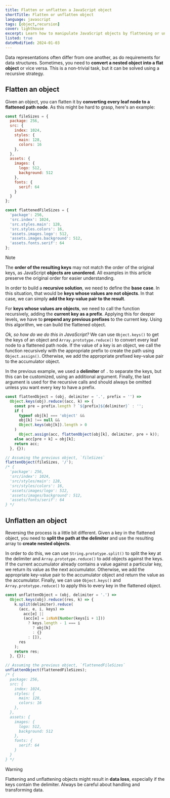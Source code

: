 ```yaml
---
title: Flatten or unflatten a JavaScript object
shortTitle: Flatten or unflatten object
language: javascript
tags: [object,recursion]
cover: lighthouse
excerpt: Learn how to manipulate JavaScript objects by flattening or unflattening them.
listed: true
dateModified: 2024-01-03
---
```


Data representations often differ from one another, as do requirements for data structures. Sometimes, you need to **convert a nested object into a flat object** or vice versa. This is a non-trivial task, but it can be solved using a recursive strategy.

## Flatten an object

Given an object, you can flatten it by **converting every leaf node to a flattened path node**. As this might be hard to grasp, here's an example:

```js
const fileSizes = {
  package: 256,
  src: {
    index: 1024,
    styles: {
      main: 128,
      colors: 16
    },
  },
  assets: {
    images: {
      logo: 512,
      background: 512
    },
    fonts: {
      serif: 64
    }
  }
};

const flattenedFileSizes = {
  'package': 256,
  'src.index': 1024,
  'src.styles.main': 128,
  'src.styles.colors': 16,
  'assets.images.logo': 512,
  'assets.images.background': 512,
  'assets.fonts.serif': 64
};
```

> [!NOTE]
>
> The **order of the resulting keys** may not match the order of the original keys, as JavaScript **objects are unordered**. All examples in this article preserve the original order for easier understanding.

In order to build a **recursive solution**, we need to define the **base case**. In this situation, that would be **keys whose values are not objects**. In that case, we can simply **add the key-value pair to the result**.

For **keys whose values are objects**, we need to call the function recursively, adding the **current key as a prefix**. Applying this for deeper levels, we have to **prepend any previous prefixes** to the current key. Using this algorithm, we can build the flattened object.

_Ok, so how do we do this in JavaScript?_ We can use `Object.keys()` to get the keys of an object and `Array.prototype.reduce()` to convert every leaf node to a flattened path node. If the value of a key is an object, we call the function recursively with the appropriate prefix to create the path using `Object.assign()`. Otherwise, we add the appropriate prefixed key-value pair to the accumulator object.

In the previous example, we used a **delimiter** of `.` to separate the keys, but this can be customized, using an additional argument. Finally, the last argument is used for the recursive calls and should always be omitted unless you want every key to have a prefix.

```js
const flattenObject = (obj, delimiter = '.', prefix = '') =>
  Object.keys(obj).reduce((acc, k) => {
    const pre = prefix.length ? `${prefix}${delimiter}` : '';
    if (
      typeof obj[k] === 'object' &&
      obj[k] !== null &&
      Object.keys(obj[k]).length > 0
    )
      Object.assign(acc, flattenObject(obj[k], delimiter, pre + k));
    else acc[pre + k] = obj[k];
    return acc;
  }, {});

// Assuming the previous object, `fileSizes`
flattenObject(fileSizes, '/');
/* {
  'package': 256,
  'src/index': 1024,
  'src/styles/main': 128,
  'src/styles/colors': 16,
  'assets/images/logo': 512,
  'assets/images/background': 512,
  'assets/fonts/serif': 64
} */
```

## Unflatten an object

Reversing the process is a little bit different. Given a key in the flattened object, you need to **split the path at the delimiter** and use the resulting array to **create nested objects**.

In order to do this, we can use `String.prototype.split()` to split the key at the delimiter and `Array.prototype.reduce()` to add objects against the keys. If the current accumulator already contains a value against a particular key, we return its value as the next accumulator. Otherwise, we add the appropriate key-value pair to the accumulator object and return the value as the accumulator. Finally, we can use `Object.keys()` and `Array.prototype.reduce()` to apply this to every key in the flattened object.

```js
const unflattenObject = (obj, delimiter = '.') =>
  Object.keys(obj).reduce((res, k) => {
    k.split(delimiter).reduce(
      (acc, e, i, keys) =>
        acc[e] ||
        (acc[e] = isNaN(Number(keys[i + 1]))
          ? keys.length - 1 === i
            ? obj[k]
            : {}
          : []),
      res
    );
    return res;
  }, {});

// Assuming the previous object, `flattenedFileSizes`
unflattenObject(flattenedFileSizes);
/* {
  package: 256,
  src: {
    index: 1024,
    styles: {
      main: 128,
      colors: 16
    },
  },
  assets: {
    images: {
      logo: 512,
      background: 512
    },
    fonts: {
      serif: 64
    }
  }
} */
```

> [!WARNING]
>
> Flattening and unflattening objects might result in **data loss**, especially if the keys contain the delimiter. Always be careful about handling and transforming data.
